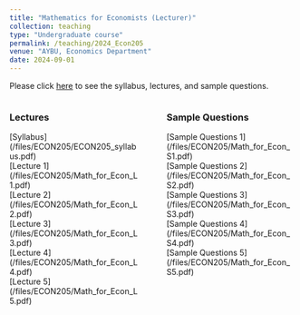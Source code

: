 ```yaml
---
title: "Mathematics for Economists (Lecturer)"
collection: teaching
type: "Undergraduate course"
permalink: /teaching/2024_Econ205
venue: "AYBU, Economics Department"
date: 2024-09-01
---
```


Please click [here](https://makyuzmert.github.io/teaching/2024_Econ205) to see the syllabus, lectures, and sample questions.

<div style="display: flex; justify-content: space-between;">
  <!-- Left Column (Lectures) -->
  <div style="width: 45%;">
    <h3>Lectures</h3>
    [Syllabus](/files/ECON205/ECON205_syllabus.pdf) <br>
    [Lecture 1](/files/ECON205/Math_for_Econ_L1.pdf) <br>
    [Lecture 2](/files/ECON205/Math_for_Econ_L2.pdf) <br>
    [Lecture 3](/files/ECON205/Math_for_Econ_L3.pdf) <br>
    [Lecture 4](/files/ECON205/Math_for_Econ_L4.pdf) <br>
    [Lecture 5](/files/ECON205/Math_for_Econ_L5.pdf)
  </div>

  <!-- Right Column (Sample Questions) -->
  <div style="width: 45%;">
    <h3>Sample Questions</h3>
    [Sample Questions 1](/files/ECON205/Math_for_Econ_S1.pdf) <br>
    [Sample Questions 2](/files/ECON205/Math_for_Econ_S2.pdf) <br>
    [Sample Questions 3](/files/ECON205/Math_for_Econ_S3.pdf) <br>
    [Sample Questions 4](/files/ECON205/Math_for_Econ_S4.pdf) <br>
    [Sample Questions 5](/files/ECON205/Math_for_Econ_S5.pdf)
  </div>
</div>
